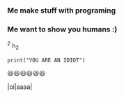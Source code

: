 ### Me make stuff with programing
### Me want to show you humans :)

<sup>2</sup>
h<sub>2</sub></sub>

```
print("YOU ARE AN IDIOT")
```

:smiley::smiley::smiley::smiley::smiley::smiley:

|oi|aaaa|

<!--
**vitor-luis3301/vitor-luis3301** is a ✨ _special_ ✨ repository because its `README.md` (this file) appears on your GitHub profile.

Here are some ideas to get you started:

- 🔭 I’m currently working on ...
- 🌱 I’m currently learning ...
- 👯 I’m looking to collaborate on ...
- 🤔 I’m looking for help with ...
- 💬 Ask me about ...
- 📫 How to reach me: ...
- 😄 Pronouns: ...
- ⚡ Fun fact: ...
-->
